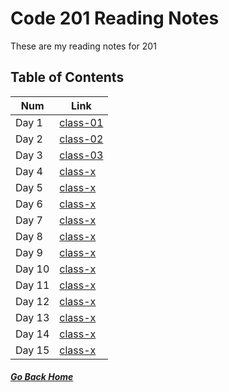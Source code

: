 # Code 201 Reading Notes

These are my reading notes for 201    

## Table of Contents

Num | Link
------------ | -------------
Day 1 | [class-01](class-01.md) 
Day 2 | [class-02](class-02.md) 
Day 3 | [class-03](class-03.md) 
Day 4 | [class-x]()
Day 5 | [class-x]() 
Day 6 | [class-x]() 
Day 7 | [class-x]() 
Day 8 | [class-x]()
Day 9 | [class-x]() 
Day 10 | [class-x]() 
Day 11 | [class-x]() 
Day 12 | [class-x]()
Day 13 | [class-x]() 
Day 14 | [class-x]() 
Day 15 | [class-x]() 

##### [Go Back Home](README.md)